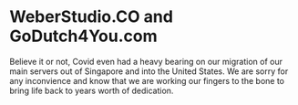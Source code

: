 # WeberStudio.CO and GoDutch4You.com

Believe it or not, Covid even had a heavy bearing on our migration of our main servers 
out of Singapore and into the United States. We are sorry for any inconvience and know 
that we are working our fingers to the bone to bring life back to years worth of dedication.


